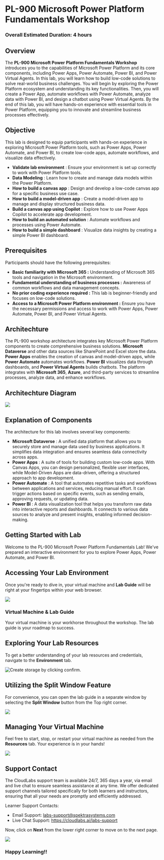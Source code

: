 # PL-900 Microsoft Power Platform Fundamentals Workshop

### Overall Estimated Duration: 4 hours

## Overview

The **PL-900 Microsoft Power Platform Fundamentals Workshop** introduces you to the capabilities of Microsoft Power Platform and its core components, including Power Apps, Power Automate, Power BI, and Power Virtual Agents. In this lab, you will learn how to build low-code solutions to solve real-world business challenges. You will begin by exploring the Power Platform ecosystem and understanding its key functionalities. Then, you will create a Power App, automate workflows with Power Automate, analyze data with Power BI, and design a chatbot using Power Virtual Agents. By the end of this lab, you will have hands-on experience with essential tools in Power Platform, equipping you to innovate and streamline business processes effectively.

## Objective

This lab is designed to equip participants with hands-on experience in exploring Microsoft Power Platform tools, such as Power Apps, Power Automate, and Power BI, to create low-code apps, automate workflows, and visualize data effectively.

-   **Validate lab environment** : Ensure your environment is set up correctly to work with Power Platform tools.
-   **Data Modeling** : Learn how to create and manage data models within the Power Platform.
-   **How to build a canvas app** : Design and develop a low-code canvas app for a specific business use case.
-   **How to build a model-driven app** : Create a model-driven app to manage and display structured business data.
-   **Build a canvas app using Copilot** : Explore how to use Power Apps Copilot to accelerate app development.
-   **How to build an automated solution** : Automate workflows and processes using Power Automate.
-   **How to build a simple dashboard** : Visualize data insights by creating a simple Power BI dashboard.
  
## Prerequisites

Participants should have the following prerequisites:

-   **Basic familiarity with Microsoft 365 :** Understanding of Microsoft 365 tools and navigation in the Microsoft environment.
-   **Fundamental understanding of business processes :** Awareness of common workflows and data management concepts.
-   **No prior coding experience required :**  This lab is beginner-friendly and focuses on low-code solutions.
-   **Access to a Microsoft Power Platform environment :** Ensure you have the necessary permissions and access to work with Power Apps, Power Automate, Power BI, and Power Virtual Agents.

## Architechture

The PL-900 workshop architecture integrates key Microsoft Power Platform components to create comprehensive business solutions. **Microsoft Dataverse** and other data sources like SharePoint and Excel store the data. **Power Apps** enables the creation of canvas and model-driven apps, while **Power Automate** automates workflows. **Power BI** visualizes data through dashboards, and **Power Virtual Agents** builds chatbots. The platform integrates with **Microsoft 365**, **Azure**, and third-party services to streamline processes, analyze data, and enhance workflows.

## Architechture Diagram

![](media/finalarch.png)

## Explanation of Components

The architecture for this lab involves several key components:

-   **Microsoft Dataverse** : A unified data platform that allows you to securely store and manage data used by business applications. It simplifies data integration and ensures seamless data connectivity across apps.
-   **Power Apps** : A suite of tools for building custom low-code apps. With Canvas Apps, you can design personalized, flexible user interfaces, while Model-Driven Apps are data-driven, offering a structured approach to app development.
-   **Power Automate** : A tool that automates repetitive tasks and workflows between applications and services, reducing manual effort. It can trigger actions based on specific events, such as sending emails, approving requests, or updating data.
-   **Power BI** : A data visualization tool that helps you transform raw data into interactive reports and dashboards. It connects to various data sources to analyze and present insights, enabling informed decision-making.
  
## Getting Started with Lab

Welcome to the PL-900 Microsoft Power Platform Fundamentals Lab! We've prepared an interactive environment for you to explore Power Apps, Power Automate, and Power BI. 

## Accessing Your Lab Environment
 
Once you're ready to dive in, your virtual machine and **Lab Guide** will be right at your fingertips within your web browser.

   ![](./media/i3.jpg)  

### Virtual Machine & Lab Guide
 
Your virtual machine is your workhorse throughout the workshop. The lab guide is your roadmap to success.
 
## Exploring Your Lab Resources
 
To get a better understanding of your lab resources and credentials, navigate to the **Environment** tab.

   ![Create storage by clicking confirm.](./media/i4.jpg)
 
## Utilizing the Split Window Feature
 
For convenience, you can open the lab guide in a separate window by selecting the **Split Window** button from the Top right corner.
 
   ![](./media/i5.jpg)
 
## Managing Your Virtual Machine
 
Feel free to start, stop, or restart your virtual machine as needed from the **Resources** tab. Your experience is in your hands!
 
  ![](./media/i7.jpg)


## Support Contact
 
The CloudLabs support team is available 24/7, 365 days a year, via email and live chat to ensure seamless assistance at any time. We offer dedicated support channels tailored specifically for both learners and instructors, ensuring that all your needs are promptly and efficiently addressed.

Learner Support Contacts:
- Email Support: labs-support@spektrasystems.com
- Live Chat Support: https://cloudlabs.ai/labs-support

Now, click on **Next** from the lower right corner to move on to the next page.

![](./media/i8.jpg)

### Happy Learning!!
